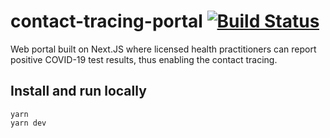 # contact-tracing-portal [![Build Status](https://travis-ci.org/distributed-contact-tracing/contact-tracing-portal.svg?branch=master)](https://travis-ci.org/distributed-contact-tracing/contact-tracing-portal)

Web portal built on Next.JS where licensed health practitioners can report positive COVID-19 test results, thus enabling the contact tracing.

## Install and run locally

```
yarn
yarn dev
```
